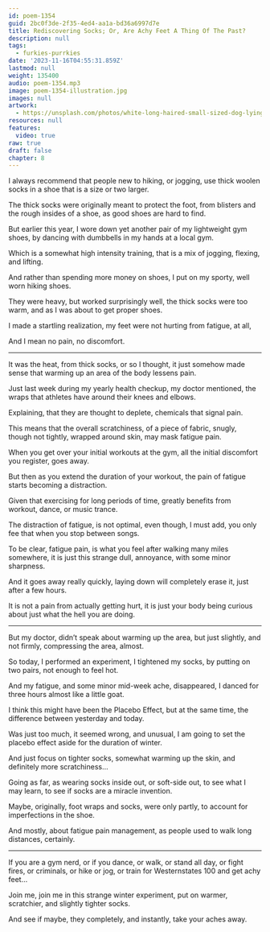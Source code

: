```yaml
---
id: poem-1354
guid: 2bc0f3de-2f35-4ed4-aa1a-bd36a6997d7e
title: Rediscovering Socks; Or, Are Achy Feet A Thing Of The Past?
description: null
tags:
  - furkies-purrkies
date: '2023-11-16T04:55:31.859Z'
lastmod: null
weight: 135400
audio: poem-1354.mp3
image: poem-1354-illustration.jpg
images: null
artwork:
  - https://unsplash.com/photos/white-long-haired-small-sized-dog-lying-on-white-and-black-textile-phVFb-lK0Z4
resources: null
features:
  video: true
raw: true
draft: false
chapter: 8
---
```


I always recommend that people new to hiking, or jogging,
use thick woolen socks in a shoe that is a size or two larger.

The thick socks were originally meant to protect the foot,
from blisters and the rough insides of a shoe, as good shoes are hard to find.

But earlier this year, I wore down yet another pair of my lightweight gym shoes,
by dancing with dumbbells in my hands at a local gym.

Which is a somewhat high intensity training,
that is a mix of jogging, flexing, and lifting.

And rather than spending more money on shoes,
I put on my sporty, well worn hiking shoes.

They were heavy, but worked surprisingly well,
the thick socks were too warm, and as I was about to get proper shoes.

I made a startling realization,
my feet were not hurting from fatigue, at all,

And I mean no pain,
no discomfort.

---

It was the heat, from thick socks, or so I thought,
it just somehow made sense that warming up an area of the body lessens pain.

Just last week during my yearly health checkup, my doctor mentioned,
the wraps that athletes have around their knees and elbows.

Explaining, that they are thought to deplete,
chemicals that signal pain.

This means that the overall scratchiness, of a piece of fabric,
snugly, though not tightly, wrapped around skin, may mask fatigue pain.

When you get over your initial workouts at the gym,
all the initial discomfort you register, goes away.

But then as you extend the duration of your workout,
the pain of fatigue starts becoming a distraction.

Given that exercising for long periods of time,
greatly benefits from workout, dance, or music trance.

The distraction of fatigue, is not optimal,
even though, I must add, you only fee that when you stop between songs.

To be clear, fatigue pain, is what you feel after walking many miles somewhere,
it is just this strange dull, annoyance, with some minor sharpness.

And it goes away really quickly, laying down will completely erase it,
just after a few hours.

It is not a pain from actually getting hurt,
it is just your body being curious about just what the hell you are doing.

---

But my doctor, didn’t speak about warming up the area,
but just slightly, and not firmly, compressing the area, almost.

So today, I performed an experiment,
I tightened my socks, by putting on two pairs, not enough to feel hot.

And my fatigue, and some minor mid-week ache,
disappeared, I danced for three hours almost like a little goat.

I think this might have been the Placebo Effect,
but at the same time, the difference between yesterday and today.

Was just too much, it seemed wrong, and unusual,
I am going to set the placebo effect aside for the duration of winter.

And just focus on tighter socks, somewhat warming up the skin,
and definitely more scratchiness…

Going as far, as wearing socks inside out, or soft-side out,
to see what I may learn, to see if socks are a miracle invention.

Maybe, originally, foot wraps and socks, were only partly,
to account for imperfections in the shoe.

And mostly, about fatigue pain management,
as people used to walk long distances, certainly.

---

If you are a gym nerd, or if you dance, or walk, or stand all day,
or fight fires, or criminals, or hike or jog, or train for Westernstates 100 and get achy feet…

Join me, join me in this strange winter experiment,
put on warmer, scratchier, and slightly tighter socks.

And see if maybe,
they completely, and instantly, take your aches away.
